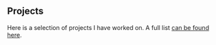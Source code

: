 ## Projects

Here is a selection of projects I have worked on. A full list [can be found here](/projects).
